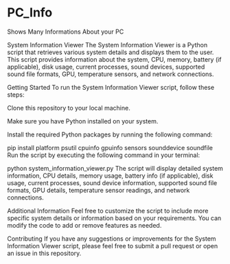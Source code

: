 # PC_Info
Shows Many Informations About your PC

System Information Viewer
The System Information Viewer is a Python script that retrieves various system details and displays them to the user. This script provides information about the system, CPU, memory, battery (if applicable), disk usage, current processes, sound devices, supported sound file formats, GPU, temperature sensors, and network connections.

Getting Started
To run the System Information Viewer script, follow these steps:

Clone this repository to your local machine.

Make sure you have Python installed on your system.

Install the required Python packages by running the following command:

pip install platform psutil cpuinfo gpuinfo sensors sounddevice soundfile
Run the script by executing the following command in your terminal:

python system_information_viewer.py
The script will display detailed system information, CPU details, memory usage, battery info (if applicable), disk usage, current processes, sound device information, supported sound file formats, GPU details, temperature sensor readings, and network connections.

Additional Information
Feel free to customize the script to include more specific system details or information based on your requirements. You can modify the code to add or remove features as needed.

Contributing
If you have any suggestions or improvements for the System Information Viewer script, please feel free to submit a pull request or open an issue in this repository.

